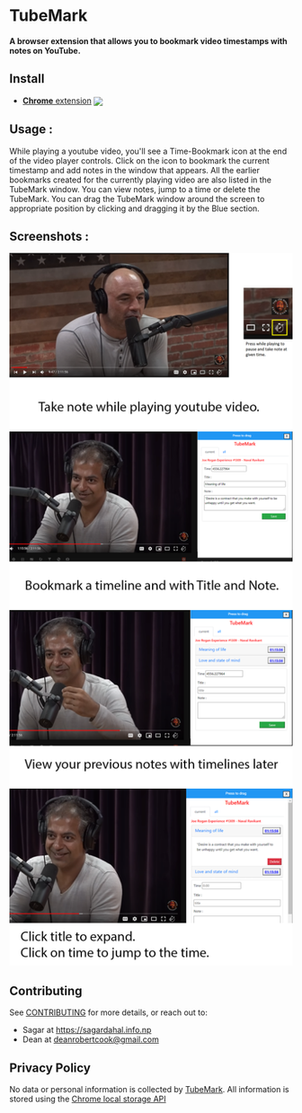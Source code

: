 # TubeMark
#### A browser extension that allows you to bookmark video timestamps with notes on YouTube.

[link-cws]: https://chrome.google.com/webstore/detail/refined-github/lhpnjmlibhnkegajheajbkcmdjglaljo "Version published on Chrome Web Store"

## Install

- [**Chrome** extension][link-cws] [<img valign="middle" src="https://img.shields.io/chrome-web-store/v/lhpnjmlibhnkegajheajbkcmdjglaljo.svg?label=%20">][link-cws]

## Usage :
While playing a youtube video, you'll see a Time-Bookmark icon at the end of the video player controls. Click on the icon to bookmark the current timestamp and add notes in the window that appears.
All the earlier bookmarks created for the currently playing video are also listed in the TubeMark window. You can view notes, jump to a time or delete the TubeMark.
You can drag the TubeMark window around the screen to appropriate position by clicking and dragging it by the Blue section.

## Screenshots :
![Alt text](/screenshots/1.png?raw=true "Taking note on timeline")
![Alt text](/screenshots/2.png?raw=true "Add title and description")
![Alt text](/screenshots/3.png?raw=true "View earlier notes")
![Alt text](/screenshots/4.png?raw=true "Jump to earlier note timeline")

## Contributing
See [CONTRIBUTING](CONTRIBUTING.md) for more details, or reach out to:
 - Sagar at https://sagardahal.info.np
 - Dean at deanrobertcook@gmail.com

## Privacy Policy
 No data or personal information is collected by [TubeMark](https://chrome.google.com/webstore/detail/tubemark/lhpnjmlibhnkegajheajbkcmdjglaljo). All information is stored using the [Chrome local storage API](https://developer.chrome.com/extensions/storage)
